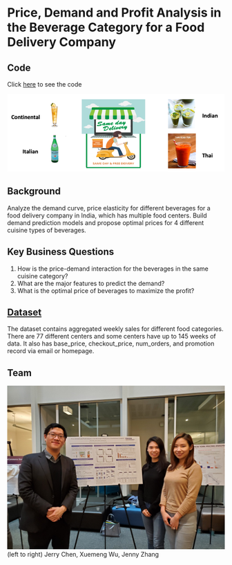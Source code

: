 #  Price, Demand and Profit Analysis in the Beverage Category for a Food Delivery Company

## Code

Click [here](food_dilivery_v1.ipynb) to see the code

<img src="img/fooddelivery.png">

## Background

Analyze the demand curve, price elasticity for different beverages for a food delivery company in India, which has multiple food centers. Build demand prediction models and propose optimal prices for 4 different cuisine types of beverages.

## Key Business Questions

1. How is the price-demand interaction for the beverages in the same cuisine category?
2. What are the major features to predict the demand?
3. What is the optimal price of beverages to maximize the profit?

## [Dataset](https://datahack.analyticsvidhya.com/contest/genpact-machine-learning-hackathon-1/)

The dataset contains aggregated weekly sales for different food categories. There are 77 different centers and some centers have up to 145 weeks of data. It also has base_price, checkout_price, num_orders, and promotion record via email or homepage.

## Team 
<img src="img/team.jpg">
(left to right) Jerry Chen, Xuemeng Wu, Jenny Zhang
